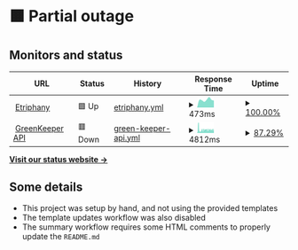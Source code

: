 # <!--live status--> **🟧 Partial outage**

## Monitors and status

<!--start: status pages-->
<!-- This summary is generated by Upptime (https://github.com/upptime/upptime) -->
<!-- Do not edit this manually, your changes will be overwritten -->
<!-- prettier-ignore -->
| URL | Status | History | Response Time | Uptime |
| --- | ------ | ------- | ------------- | ------ |
| <img alt="" src="https://icons.duckduckgo.com/ip3/www.etriphany.com.ico" height="13"> [Etriphany](http://www.etriphany.com) | 🟩 Up | [etriphany.yml](https://github.com/etriphany-com/uptime-monitor/commits/HEAD/history/etriphany.yml) | <details><summary><img alt="Response time graph" src="./graphs/etriphany/response-time-week.png" height="20"> 473ms</summary><br><a href="https://status.etriphany.com/history/etriphany"><img alt="Response time 497" src="https://img.shields.io/endpoint?url=https%3A%2F%2Fraw.githubusercontent.com%2Fetriphany-com%2Fuptime-monitor%2FHEAD%2Fapi%2Fetriphany%2Fresponse-time.json"></a><br><a href="https://status.etriphany.com/history/etriphany"><img alt="24-hour response time 425" src="https://img.shields.io/endpoint?url=https%3A%2F%2Fraw.githubusercontent.com%2Fetriphany-com%2Fuptime-monitor%2FHEAD%2Fapi%2Fetriphany%2Fresponse-time-day.json"></a><br><a href="https://status.etriphany.com/history/etriphany"><img alt="7-day response time 473" src="https://img.shields.io/endpoint?url=https%3A%2F%2Fraw.githubusercontent.com%2Fetriphany-com%2Fuptime-monitor%2FHEAD%2Fapi%2Fetriphany%2Fresponse-time-week.json"></a><br><a href="https://status.etriphany.com/history/etriphany"><img alt="30-day response time 497" src="https://img.shields.io/endpoint?url=https%3A%2F%2Fraw.githubusercontent.com%2Fetriphany-com%2Fuptime-monitor%2FHEAD%2Fapi%2Fetriphany%2Fresponse-time-month.json"></a><br><a href="https://status.etriphany.com/history/etriphany"><img alt="1-year response time 497" src="https://img.shields.io/endpoint?url=https%3A%2F%2Fraw.githubusercontent.com%2Fetriphany-com%2Fuptime-monitor%2FHEAD%2Fapi%2Fetriphany%2Fresponse-time-year.json"></a></details> | <details><summary><a href="https://status.etriphany.com/history/etriphany">100.00%</a></summary><a href="https://status.etriphany.com/history/etriphany"><img alt="All-time uptime 99.65%" src="https://img.shields.io/endpoint?url=https%3A%2F%2Fraw.githubusercontent.com%2Fetriphany-com%2Fuptime-monitor%2FHEAD%2Fapi%2Fetriphany%2Fuptime.json"></a><br><a href="https://status.etriphany.com/history/etriphany"><img alt="24-hour uptime 100.00%" src="https://img.shields.io/endpoint?url=https%3A%2F%2Fraw.githubusercontent.com%2Fetriphany-com%2Fuptime-monitor%2FHEAD%2Fapi%2Fetriphany%2Fuptime-day.json"></a><br><a href="https://status.etriphany.com/history/etriphany"><img alt="7-day uptime 100.00%" src="https://img.shields.io/endpoint?url=https%3A%2F%2Fraw.githubusercontent.com%2Fetriphany-com%2Fuptime-monitor%2FHEAD%2Fapi%2Fetriphany%2Fuptime-week.json"></a><br><a href="https://status.etriphany.com/history/etriphany"><img alt="30-day uptime 99.65%" src="https://img.shields.io/endpoint?url=https%3A%2F%2Fraw.githubusercontent.com%2Fetriphany-com%2Fuptime-monitor%2FHEAD%2Fapi%2Fetriphany%2Fuptime-month.json"></a><br><a href="https://status.etriphany.com/history/etriphany"><img alt="1-year uptime 99.65%" src="https://img.shields.io/endpoint?url=https%3A%2F%2Fraw.githubusercontent.com%2Fetriphany-com%2Fuptime-monitor%2FHEAD%2Fapi%2Fetriphany%2Fuptime-year.json"></a></details>
| <img alt="" src="https://icons.duckduckgo.com/ip3/green-keeper-vercel.vercel.app.ico" height="13"> [GreenKeeper API](https://green-keeper-vercel.vercel.app/health) | 🟥 Down | [green-keeper-api.yml](https://github.com/etriphany-com/uptime-monitor/commits/HEAD/history/green-keeper-api.yml) | <details><summary><img alt="Response time graph" src="./graphs/green-keeper-api/response-time-week.png" height="20"> 4812ms</summary><br><a href="https://status.etriphany.com/history/green-keeper-api"><img alt="Response time 3192" src="https://img.shields.io/endpoint?url=https%3A%2F%2Fraw.githubusercontent.com%2Fetriphany-com%2Fuptime-monitor%2FHEAD%2Fapi%2Fgreen-keeper-api%2Fresponse-time.json"></a><br><a href="https://status.etriphany.com/history/green-keeper-api"><img alt="24-hour response time 4708" src="https://img.shields.io/endpoint?url=https%3A%2F%2Fraw.githubusercontent.com%2Fetriphany-com%2Fuptime-monitor%2FHEAD%2Fapi%2Fgreen-keeper-api%2Fresponse-time-day.json"></a><br><a href="https://status.etriphany.com/history/green-keeper-api"><img alt="7-day response time 4812" src="https://img.shields.io/endpoint?url=https%3A%2F%2Fraw.githubusercontent.com%2Fetriphany-com%2Fuptime-monitor%2FHEAD%2Fapi%2Fgreen-keeper-api%2Fresponse-time-week.json"></a><br><a href="https://status.etriphany.com/history/green-keeper-api"><img alt="30-day response time 3192" src="https://img.shields.io/endpoint?url=https%3A%2F%2Fraw.githubusercontent.com%2Fetriphany-com%2Fuptime-monitor%2FHEAD%2Fapi%2Fgreen-keeper-api%2Fresponse-time-month.json"></a><br><a href="https://status.etriphany.com/history/green-keeper-api"><img alt="1-year response time 3192" src="https://img.shields.io/endpoint?url=https%3A%2F%2Fraw.githubusercontent.com%2Fetriphany-com%2Fuptime-monitor%2FHEAD%2Fapi%2Fgreen-keeper-api%2Fresponse-time-year.json"></a></details> | <details><summary><a href="https://status.etriphany.com/history/green-keeper-api">87.29%</a></summary><a href="https://status.etriphany.com/history/green-keeper-api"><img alt="All-time uptime 56.77%" src="https://img.shields.io/endpoint?url=https%3A%2F%2Fraw.githubusercontent.com%2Fetriphany-com%2Fuptime-monitor%2FHEAD%2Fapi%2Fgreen-keeper-api%2Fuptime.json"></a><br><a href="https://status.etriphany.com/history/green-keeper-api"><img alt="24-hour uptime 45.93%" src="https://img.shields.io/endpoint?url=https%3A%2F%2Fraw.githubusercontent.com%2Fetriphany-com%2Fuptime-monitor%2FHEAD%2Fapi%2Fgreen-keeper-api%2Fuptime-day.json"></a><br><a href="https://status.etriphany.com/history/green-keeper-api"><img alt="7-day uptime 87.29%" src="https://img.shields.io/endpoint?url=https%3A%2F%2Fraw.githubusercontent.com%2Fetriphany-com%2Fuptime-monitor%2FHEAD%2Fapi%2Fgreen-keeper-api%2Fuptime-week.json"></a><br><a href="https://status.etriphany.com/history/green-keeper-api"><img alt="30-day uptime 56.77%" src="https://img.shields.io/endpoint?url=https%3A%2F%2Fraw.githubusercontent.com%2Fetriphany-com%2Fuptime-monitor%2FHEAD%2Fapi%2Fgreen-keeper-api%2Fuptime-month.json"></a><br><a href="https://status.etriphany.com/history/green-keeper-api"><img alt="1-year uptime 56.77%" src="https://img.shields.io/endpoint?url=https%3A%2F%2Fraw.githubusercontent.com%2Fetriphany-com%2Fuptime-monitor%2FHEAD%2Fapi%2Fgreen-keeper-api%2Fuptime-year.json"></a></details>

<!--end: status pages-->

[**Visit our status website →**](https://status.etriphany.com)

## Some details

- This project was setup by hand, and not using the provided templates
- The template updates workflow was also disabled
- The summary workflow requires some HTML comments to properly update the `README.md`

